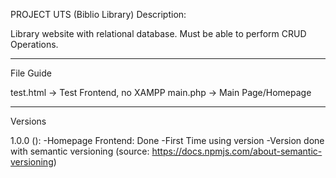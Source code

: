 PROJECT UTS
(Biblio Library)
Description:

Library website with relational database.
Must be able to perform CRUD Operations.

--------------------------------
File Guide

test.html -> Test Frontend, no XAMPP
main.php -> Main Page/Homepage

--------------------------------
Versions

1.0.0 (): 
-Homepage Frontend: Done
-First Time using version
-Version done with semantic versioning (source: https://docs.npmjs.com/about-semantic-versioning)